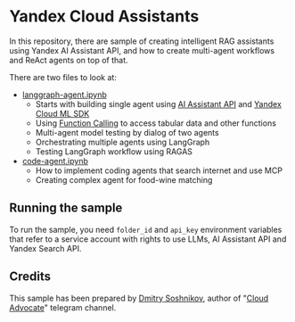 # Yandex Cloud Assistants

In this repository, there are sample of creating intelligent RAG assistants using Yandex AI Assistant API, and how to create multi-agent workflows and ReAct agents on top of that.

There are two files to look at:
* [langgraph-agent.ipynb](langgraph-agent.ipynb)
  - Starts with building single agent using [AI Assistant API](https://yandex.cloud/ru/docs/foundation-models/concepts/assistant/) and [Yandex Cloud ML SDK](https://github.com/yandex-cloud/yandex-cloud-ml-sdk)
  - Using [Function Calling](https://yandex.cloud/ru/docs/foundation-models/concepts/yandexgpt/function-call) to access tabular data and other functions
  - Multi-agent model testing by dialog of two agents
  - Orchestrating multiple agents using LangGraph
  - Testing LangGraph workflow using RAGAS
* [code-agent.ipynb](code-agent.ipynb)
  - How to implement coding agents that search internet and use MCP
  - Creating complex agent for food-wine matching

## Running the sample

To run the sample, you need  `folder_id` and `api_key` environment variables that refer to a service account with rights to use LLMs, AI Assistant API and Yandex Search API.

## Credits

This sample has been prepared by [Dmitry Soshnikov](https://soshnikov.com), author of "[Cloud Advocate](http://t.me/shwarsico)" telegram channel.